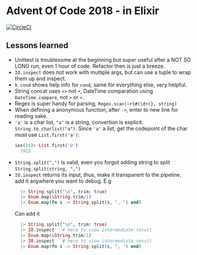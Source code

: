 # Advent Of Code 2018 - in Elixir

[![CircleCI](https://circleci.com/gh/hvnsweeting/adventofcode2018.svg?style=svg)](https://circleci.com/gh/hvnsweeting/adventofcode2018)

## Lessons learned
- Unittest is troublesome at the beginning but super useful after a NOT SO LONG run, even 1 hour of code. Refactor then is just a breeze.
- `IO.inspect` does not work with multiple args, but can use a tuple to wrap
  them up and inspect.
- `h cond` shows help info for `cond`, same for everything else, very helpful.
- String concat uses `<>` not `+`, DateTime comparation using `DateTime.compare`, not `>` or `<`.
- Regex is super handy for parsing, `Regex.scan(~r{#(\d+)}, string)`
- When defining a anonymous function, after `->`, enter to new line for reading sake.
- `'a'` is a char list, `"a"` is a string, convertion is explicit. `String.to_charlist("a")`. Since `'a'` a list, get the codepoint of the char must use `List.first('a')`:
  ```elixir
  iex(14)> List.first('ứ')
    7913
  ```
- `String.split(",")` is valid, even you forgot adding string to split `String.split(string, ",")`
- `IO.inspect` returns its input, thus, make it transparent to the
  pipeline, add it anywhere you want to debug. E.g
  ```elixir
    |> String.split("\n", trim: true)
    |> Enum.map(&String.trim/1)
    |> Enum.map(fn s -> String.split(s, ", ") end)
  ```
  Can add it
  ```elixir
    |> String.split("\n", trim: true)
    |> IO.inspect   # here to view intermediate result
    |> Enum.map(&String.trim/1)
    |> IO.inspect   # here to view intermediate result
    |> Enum.map(fn s -> String.split(s, ", ") end)
  ```
